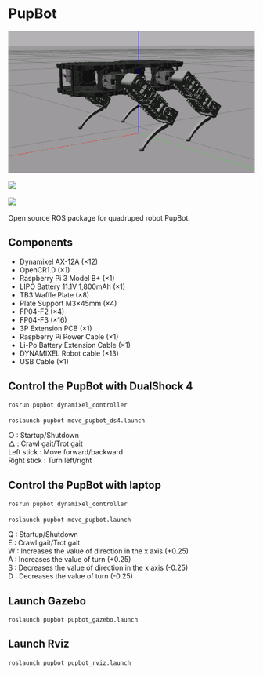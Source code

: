 # PupBot

<img src="https://github.com/Alpaca-zip/PupBot/blob/main/PupBot.png">

[![](https://img.shields.io/badge/ROS-Melodic-brightgreen.svg)](https://github.com/Alpaca-zip/PupBot)

[![](https://img.shields.io/badge/ROS-Noetic-brightgreen.svg)](https://github.com/Alpaca-zip/PupBot)

Open source ROS package for quadruped robot PupBot.

## Components
- Dynamixel AX-12A (×12)
- OpenCR1.0 (×1)
- Raspberry Pi 3 Model B+ (×1)
- LIPO Battery 11.1V 1,800mAh (×1)
- TB3 Waffle Plate (×8)
- Plate Support M3×45mm (×4)
- FP04-F2 (×4)
- FP04-F3 (×16)
- 3P Extension PCB (×1)
- Raspberry Pi Power Cable (×1)
- Li-Po Battery Extension Cable (×1)
- DYNAMIXEL Robot cable (×13)
- USB Cable (×1)

## Control the PupBot with DualShock 4

```
rosrun pupbot dynamixel_controller

roslaunch pupbot move_pupbot_ds4.launch
```
○ : Startup/Shutdown  
△ : Crawl gait/Trot gait  
Left stick : Move forward/backward  
Right stick : Turn left/right  

## Control the PupBot with laptop

```
rosrun pupbot dynamixel_controller

roslaunch pupbot move_pupbot.launch
```

Q : Startup/Shutdown  
E : Crawl gait/Trot gait  
W : Increases the value of direction in the x axis (+0.25)  
A : Increases the value of turn (+0.25)  
S : Decreases the value of direction in the x axis (-0.25)  
D : Decreases the value of turn (-0.25)  

## Launch Gazebo

```
roslaunch pupbot pupbot_gazebo.launch
```

## Launch Rviz

```
roslaunch pupbot pupbot_rviz.launch
```
